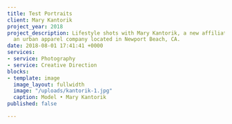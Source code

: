 ```yaml
---
title: Test Portraits
client: Mary Kantorik
project_year: 2018
project_description: Lifestyle shots with Mary Kantorik, a new affiliate for XOMandySue,
  an urban apparel company located in Newport Beach, CA.
date: 2018-08-01 17:41:41 +0000
services:
- service: Photography
- service: Creative Direction
blocks:
- template: image
  image_layout: fullwidth
  image: "/uploads/kantorik-1.jpg"
  caption: Model • Mary Kantorik
published: false

---
```

